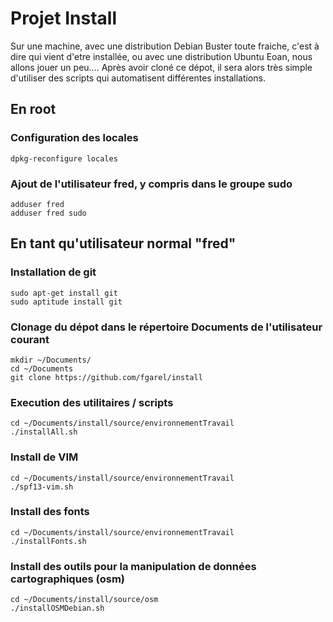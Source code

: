 # Projet Install
Sur une machine, avec une distribution Debian Buster toute fraiche, c'est à dire qui vient d'etre installée,
ou avec une distribution Ubuntu Eoan,
nous allons jouer un peu....
Après avoir cloné ce dépot, il sera alors très simple d'utiliser des scripts qui automatisent différentes installations.

## En root

### Configuration des locales
```
dpkg-reconfigure locales
```

### Ajout de l'utilisateur fred, y compris dans le groupe sudo
```
adduser fred
adduser fred sudo
```

## En tant qu'utilisateur normal "fred"

### Installation de git
```
sudo apt-get install git
sudo aptitude install git
```

### Clonage du dépot dans le répertoire Documents de l'utilisateur courant
```
mkdir ~/Documents/
cd ~/Documents
git clone https://github.com/fgarel/install
```

### Execution des utilitaires / scripts
```
cd ~/Documents/install/source/environnementTravail
./installAll.sh
```

### Install de VIM
```
cd ~/Documents/install/source/environnementTravail
./spf13-vim.sh
```

### Install des fonts
```
cd ~/Documents/install/source/environnementTravail
./installFonts.sh
```

### Install des outils pour la manipulation de données cartographiques (osm)
```
cd ~/Documents/install/source/osm
./installOSMDebian.sh
```

